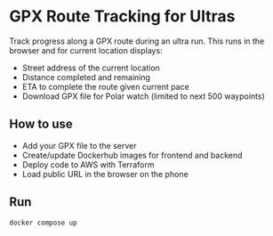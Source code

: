 # GPX Route Tracking for Ultras

Track progress along a GPX route during an ultra run. This runs in the browser and for current location displays:

- Street address of the current location
- Distance completed and remaining
- ETA to complete the route given current pace
- Download GPX file for Polar watch (limited to next 500 waypoints)

## How to use

- Add your GPX file to the server
- Create/update Dockerhub images for frontend and backend
- Deploy code to AWS with Terraform
- Load public URL in the browser on the phone

## Run

```
docker compose up
```

